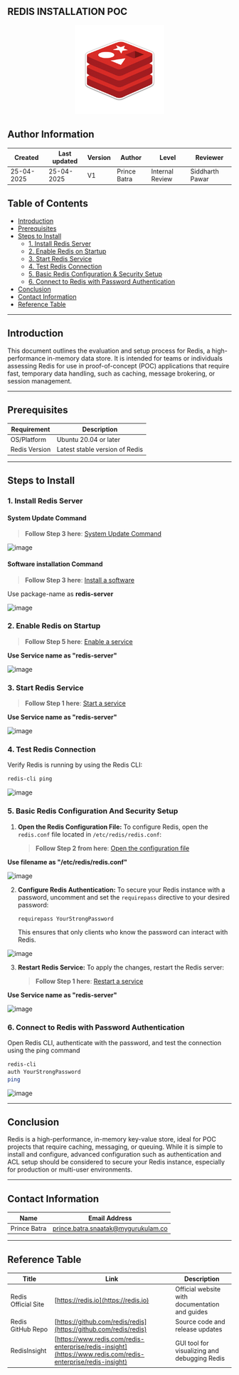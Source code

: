 ## **REDIS INSTALLATION POC**

<p align="center">
  <img src="https://raw.githubusercontent.com/github/explore/main/topics/redis/redis.png" alt="Redis Logo" width="200"/>
</p>

## **Author Information**

| Created     | Last updated | Version | Author         | Level | Reviewer        |
|-------------|--------------|---------|----------------|-------|-----------------|
| 25-04-2025  | 25-04-2025    | V1    | Prince Batra  | Internal Review | Siddharth Pawar |

## Table of Contents

- [Introduction](#introduction)  
- [Prerequisites](#prerequisites)  
- [Steps to Install](#steps-to-install)  
  - [1. Install Redis Server](#1-install-redis-server)  
  - [2. Enable Redis on Startup](#2-enable-redis-on-startup)  
  - [3. Start Redis Service](#3-start-redis-service)  
  - [4. Test Redis Connection](#4-test-redis-connection)  
  - [5. Basic Redis Configuration & Security Setup](#5-basic-redis-configuration-and-security-setup)
  - [6. Connect to Redis with Password Authentication](#6-connect-to-redis-with-password-authentication)    
- [Conclusion](#conclusion)  
- [Contact Information](#contact-information)  
- [Reference Table](#reference-table)  

---

## **Introduction**

This document outlines the evaluation and setup process for Redis, a high-performance in-memory data store. It is intended for teams or individuals assessing Redis for use in proof-of-concept (POC) applications that require fast, temporary data handling, such as caching, message brokering, or session management.

---

## **Prerequisites**

| Requirement    | Description                             |
|----------------|-----------------------------------------|
| OS/Platform    | Ubuntu 20.04 or later                   |
| Redis Version  | Latest stable version of Redis          |

---

## **Steps to Install**

### **1. Install Redis Server**

 #### System Update Command
>  **Follow Step 3 here**: [System Update Command](https://github.com/snaatak-Downtime-Crew/Documentation/tree/main/common_stack/operating_system/ubuntu/sop/commoncommands)

![image](https://github.com/user-attachments/assets/252e9fb7-1739-45f3-9ceb-2b62c031a40a)

 #### Software installation Command

>  **Follow Step 3 here**: [Install a software](https://github.com/snaatak-Downtime-Crew/Documentation/blob/main/common_stack/operating_system/ubuntu/sop/softwaremanagement/README.MD#3-Install-a-Software)

Use package-name as **redis-server**

![image](https://github.com/user-attachments/assets/45285562-ccf3-4785-b248-ebd76664e696)

### **2. Enable Redis on Startup**

>  **Follow Step 5 here**: [Enable a service](https://github.com/snaatak-Downtime-Crew/Documentation/blob/main/common_stack/operating_system/ubuntu/sop/services/README.md#systemctl-commands-explained)

**Use Service name as "redis-server"**

![image](https://github.com/user-attachments/assets/6a73380b-2bf8-42ff-ac5f-c709b07c1bce)

### **3. Start Redis Service**

>  **Follow Step 1 here**: [Start a service](https://github.com/snaatak-Downtime-Crew/Documentation/blob/main/common_stack/operating_system/ubuntu/sop/services/README.md#systemctl-commands-explained)

**Use Service name as "redis-server"**

![image](https://github.com/user-attachments/assets/546a9956-745b-4d20-b01b-5559f23ac384)

### **4. Test Redis Connection**

Verify Redis is running by using the Redis CLI:

```bash
redis-cli ping
```

![image](https://github.com/user-attachments/assets/3e454a70-e470-44e5-844e-c15a9dcb2d46)

### **5. Basic Redis Configuration And Security Setup**

1. **Open the Redis Configuration File:**
   To configure Redis, open the `redis.conf` file located in `/etc/redis/redis.conf`:

   > **Follow Step 2 from here**: [Open the configuration file](https://github.com/snaatak-Downtime-Crew/Documentation/blob/main/common_stack/operating_system/ubuntu/sop/commoncommands/README.md#2-file-commands)

**Use filename as "/etc/redis/redis.conf"**

![image](https://github.com/user-attachments/assets/cb6381ad-9ca4-440f-ae64-71dbc8d233ba)


2. **Configure Redis Authentication:**
   To secure your Redis instance with a password, uncomment and set the `requirepass` directive to your desired password:

   ```plaintext
   requirepass YourStrongPassword
   ```

   This ensures that only clients who know the password can interact with Redis.
   
![image](https://github.com/user-attachments/assets/145ac4e7-cee8-43a2-b526-9bdd00111484)

3. **Restart Redis Service:**
   To apply the changes, restart the Redis server:

   >  **Follow Step 1 here**: [Restart a service](https://github.com/snaatak-Downtime-Crew/Documentation/blob/main/common_stack/operating_system/ubuntu/sop/services/README.md#systemctl-commands-explained)

**Use Service name as "redis-server"**

![image](https://github.com/user-attachments/assets/19036910-70ef-4074-9650-734c2009cee9)

### **6. Connect to Redis with Password Authentication**

Open Redis CLI, authenticate with the password, and test the connection using the ping command

```bash
redis-cli
auth YourStrongPassword
ping
```

![image](https://github.com/user-attachments/assets/9459321d-1472-4d7d-9777-1a502a8aac67)

---

## **Conclusion**

Redis is a high-performance, in-memory key-value store, ideal for POC projects that require caching, messaging, or queuing. While it is simple to install and configure, advanced configuration such as authentication and ACL setup should be considered to secure your Redis instance, especially for production or multi-user environments.

---

## **Contact Information**

| Name           | Email Address                             |
|----------------|-------------------------------------------|
| Prince Batra   | prince.batra.snaatak@mygurukulam.co       |

---

## **Reference Table**

| **Title**           | **Link**                                     | **Description**                              |
|---------------------|----------------------------------------------|----------------------------------------------|
| Redis Official Site | [https://redis.io](https://redis.io)          | Official website with documentation and guides |
| Redis GitHub Repo   | [https://github.com/redis/redis](https://github.com/redis/redis) | Source code and release updates              |
| RedisInsight        | [https://www.redis.com/redis-enterprise/redis-insight](https://www.redis.com/redis-enterprise/redis-insight) | GUI tool for visualizing and debugging Redis  |

